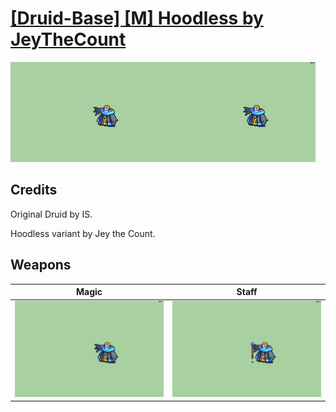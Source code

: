 # [\[Druid-Base\] \[M\] Hoodless by JeyTheCount](./)

<img src="./6.%20Magic/Magic_000.png" alt="[Druid-Base] [M] Hoodless by JeyTheCount standing" />

## Credits

Original Druid by IS.

Hoodless variant by Jey the Count.

## Weapons


|Magic |Staff |
|  :---: | :---: |
| <img alt="Magic animation" src="./6.%20Magic/Magic.gif" /> | <img alt="Staff animation" src="./7.%20Staff/Staff.gif" /> |
